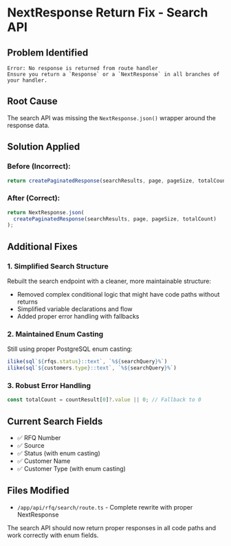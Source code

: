 # NextResponse Return Fix - Search API

## Problem Identified
```
Error: No response is returned from route handler
Ensure you return a `Response` or a `NextResponse` in all branches of your handler.
```

## Root Cause
The search API was missing the `NextResponse.json()` wrapper around the response data.

## Solution Applied

### Before (Incorrect):
```typescript
return createPaginatedResponse(searchResults, page, pageSize, totalCount);
```

### After (Correct):
```typescript
return NextResponse.json(
  createPaginatedResponse(searchResults, page, pageSize, totalCount)
);
```

## Additional Fixes

### 1. Simplified Search Structure
Rebuilt the search endpoint with a cleaner, more maintainable structure:
- Removed complex conditional logic that might have code paths without returns
- Simplified variable declarations and flow
- Added proper error handling with fallbacks

### 2. Maintained Enum Casting
Still using proper PostgreSQL enum casting:
```typescript
ilike(sql`${rfqs.status}::text`, `%${searchQuery}%`)
ilike(sql`${customers.type}::text`, `%${searchQuery}%`)
```

### 3. Robust Error Handling
```typescript
const totalCount = countResult[0]?.value || 0; // Fallback to 0
```

## Current Search Fields
- ✅ RFQ Number
- ✅ Source  
- ✅ Status (with enum casting)
- ✅ Customer Name
- ✅ Customer Type (with enum casting)

## Files Modified
- `/app/api/rfq/search/route.ts` - Complete rewrite with proper NextResponse

The search API should now return proper responses in all code paths and work correctly with enum fields.